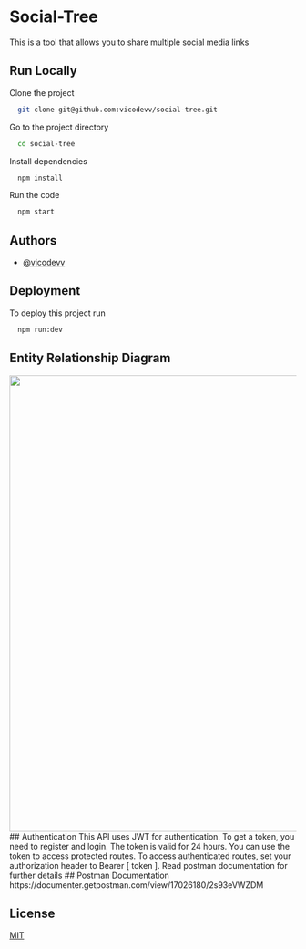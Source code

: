 # Social-Tree


This is a tool that allows you to share multiple social media links
## Run Locally

Clone the project

```bash
  git clone git@github.com:vicodevv/social-tree.git
```

Go to the project directory

```bash
  cd social-tree
```

Install dependencies

```bash
  npm install
```

Run the code

```bash
  npm start
```


## Authors

- [@vicodevv](https://www.github.com/vicodevv)



## Deployment

To deploy this project run

```bash
  npm run:dev
```
## Entity Relationship Diagram
<img src="https://user-images.githubusercontent.com/55485439/236048256-26eadb25-8e5b-4559-9b36-c013f64f3850.png" width=800>
## Authentication
This API uses JWT for authentication. To get a token, you need to register and login. The token is valid for 24 hours. You can use the token to access protected routes. To access authenticated routes, set your authorization header to Bearer [ token ]. Read postman documentation for further details
## Postman Documentation
https://documenter.getpostman.com/view/17026180/2s93eVWZDM


## License

[MIT](https://choosealicense.com/licenses/mit/)


